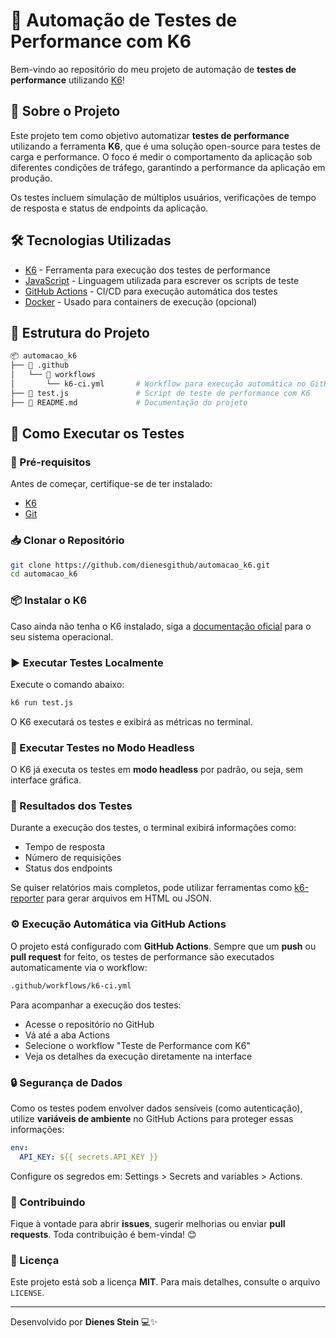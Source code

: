 # 🚀 Automação de Testes de Performance com K6

Bem-vindo ao repositório do meu projeto de automação de **testes de performance** utilizando [K6](https://k6.io/)!

## 📌 Sobre o Projeto

Este projeto tem como objetivo automatizar **testes de performance** utilizando a ferramenta **K6**, que é uma solução open-source para testes de carga e performance. O foco é medir o comportamento da aplicação sob diferentes condições de tráfego, garantindo a performance da aplicação em produção.

Os testes incluem simulação de múltiplos usuários, verificações de tempo de resposta e status de endpoints da aplicação.

## 🛠️ Tecnologias Utilizadas

- [K6](https://k6.io/) - Ferramenta para execução dos testes de performance
- [JavaScript](https://developer.mozilla.org/pt-BR/docs/Web/JavaScript) - Linguagem utilizada para escrever os scripts de teste
- [GitHub Actions](https://github.com/features/actions) - CI/CD para execução automática dos testes
- [Docker](https://www.docker.com/) - Usado para containers de execução (opcional)

## 📂 Estrutura do Projeto

```sh
📦 automacao_k6
├── 📂 .github
│   └── 📂 workflows
│       └── k6-ci.yml       # Workflow para execução automática no GitHub Actions
├── 📂 test.js               # Script de teste de performance com K6
├── 📜 README.md             # Documentação do projeto
```

## 🚀 Como Executar os Testes

### 🔧 Pré-requisitos

Antes de começar, certifique-se de ter instalado:

- [K6](https://k6.io/docs/getting-started/installation/)
- [Git](https://git-scm.com/)

### 📥 Clonar o Repositório

```sh
git clone https://github.com/dienesgithub/automacao_k6.git
cd automacao_k6
```

### 📦 Instalar o K6

Caso ainda não tenha o K6 instalado, siga a [documentação oficial](https://k6.io/docs/getting-started/installation/) para o seu sistema operacional.

### ▶️ Executar Testes Localmente

Execute o comando abaixo:

```sh
k6 run test.js
```

O K6 executará os testes e exibirá as métricas no terminal.

### 🤖 Executar Testes no Modo Headless

O K6 já executa os testes em **modo headless** por padrão, ou seja, sem interface gráfica.

### 📜 Resultados dos Testes

Durante a execução dos testes, o terminal exibirá informações como:

- Tempo de resposta  
- Número de requisições  
- Status dos endpoints  

Se quiser relatórios mais completos, pode utilizar ferramentas como [k6-reporter](https://github.com/benc-uk/k6-reporter) para gerar arquivos em HTML ou JSON.

### ⚙️ Execução Automática via GitHub Actions

O projeto está configurado com **GitHub Actions**. Sempre que um **push** ou **pull request** for feito, os testes de performance são executados automaticamente via o workflow:

```bash
.github/workflows/k6-ci.yml
```

Para acompanhar a execução dos testes:

- Acesse o repositório no GitHub
- Vá até a aba Actions
- Selecione o workflow "Teste de Performance com K6"
- Veja os detalhes da execução diretamente na interface

### 🔒 Segurança de Dados

Como os testes podem envolver dados sensíveis (como autenticação), utilize **variáveis de ambiente** no GitHub Actions para proteger essas informações:

```yaml
env:
  API_KEY: ${{ secrets.API_KEY }}
```

Configure os segredos em: Settings > Secrets and variables > Actions.

### 🤝 Contribuindo

Fique à vontade para abrir **issues**, sugerir melhorias ou enviar **pull requests**. Toda contribuição é bem-vinda! 😊

### 📄 Licença

Este projeto está sob a licença **MIT**. Para mais detalhes, consulte o arquivo `LICENSE`.

---

Desenvolvido por **Dienes Stein** 💻✨